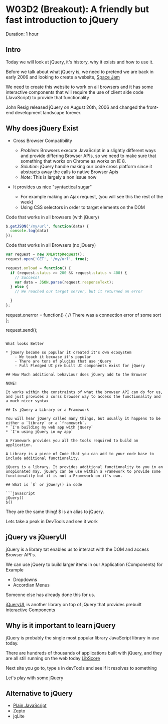# W03D2 (Breakout): A friendly but fast introduction to jQuery

Duration: 1 hour

## Intro

Today we will look at jQuery, it's history, why it exists and how to use it.

Before we talk about what jQuery is, we need to pretend we are back in early 2006 and looking to create a website, [Space Jam](https://www.warnerbros.com/archive/spacejam/movie/jam.htm)

We need to create this website to work on all browsers and it has some interactive components that will require the use of client side code (JavaScript) to provide that functionality

John Resig released jQuery on August 26th, 2006 and changed the front-end development landscape forever.

## Why does jQuery Exist

* Cross Browser Compatibility
  - *Problem:* Browsers execute JavaScript in a slightly different ways and provide differing Browser APIs, so we need to make sure that something that works on Chrome as works on IE 8.
  - *Solution*: jQuery handle making our code cross platform since it abstracts away the calls to native Browser Apis
  - *Note*: This is largely a non issue now

* It provides us nice "syntactical sugar"
  - For example making an Ajax request, (you will see this the rest of the week)
  - Using CSS selectors in order to target elements on the DOM

Code that works in all browsers (with jQuery)
```javascript
$.getJSON('/my/url', function(data) {
  console.log(data)
});
```

Code that works in all Browsers (no jQuery)
```javascript
var request = new XMLHttpRequest();
request.open('GET', '/my/url', true);

request.onload = function() {
  if (request.status >= 200 && request.status < 400) {
    // Success!
    var data = JSON.parse(request.responseText);
  } else {
    // We reached our target server, but it returned an error

  }
};
```
request.onerror = function() {
  // There was a connection error of some sort
};

request.send();
```

What looks Better

* jQuery become so popular it created it's own ecosystem
    - We teach it becuase it's popular
    - There are tons of plugins that use jQuery
    - Full Fledged UI pre built UI components exist for jQuery

## How Much additional behaviour does jQuery add to the Browser

NONE!

It works within the constraints of what the browser API can do for us, and just provides a corss browser way to access the functionality and a much nicer syntax

## Is jQuery a Library or a Framework

You will hear jQuery called many things, but usually it happens to be either a `library` or a `framework`.
* `I'm building my web app with jQuery`
* `I'm using jQuery in my app`

A Framework provides you all the tools required to build an application.

A Library is a piece of Code that you can add to your code base to include additional functionality.

jQuery is a library. It provides additional functionality to you in an unopionated may. jQuery can be use within a Framework to provide some functionality but it is not a Framework on it's own.

## What is `$` or jQuery() in code

```javascript
jQuery()
$()
```
They are the same thing! $ is an alias to jQuery.

Lets take a peak in DevTools and see it work

## jQuery vs jQueryUI

jQuery is a library tat enables us to interact with the DOM and access Browser API's.

We can use jQuery to build larger items in our Application (Components) for Example
  * Dropdowns
  * Accordian Menus

 Someone else has already done this for us.

 [jQueryUI](https://jqueryui.com/), is another library on top of jQuery that provides prebuilt interactive Components

## Why is it important to learn jQuery

jQuery is probably the single most popular library JavaScript library in use today.

There are hundreds of thousands of applications built with jQuery, and they are all still running on the web today
[LibScore](http://libscore.com/#jQuery)

Next site you go to, type `$` in devTools and see if it resolves to something

Let's play with some jQuery

## Alternative to jQuery
  * [Plain JavaScript](http://youmightnotneedjquery.com/)
  * Zepto
  * jqLite
